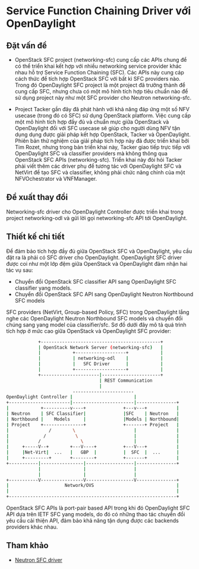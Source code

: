 # Service Function Chaining Driver với OpenDaylight

## Đặt vấn đề
- OpenStack SFC project (networking-sfc) cung cấp các APIs chung để có thể triển khai kết hợp với nhiều networking service provider khác nhau hỗ trợ Service Function Chaining (SFC). Các APIs này cung cáp cách thức để tích hợp OpenStack SFC với bất kì SFC providers nào. Trong đó OpenDaylight SFC project là một project đã trưởng thành để cung cấp SFC, nhưng chưa có một mô hình tích hợp tiêu chuẩn nào để sử dụng project này như một SFC provider cho Neutron networking-sfc.

- Project Tacker gần đây đã phát hành với khả năng đáp ứng một số NFV usecase (trong đó có SFC) sử dụng OpenStack platform. Việc cung cấp một mô hình tích hợp đầy đủ và chuẩn mực giữa OpenStack và OpenDaylight đối với SFC usecase sẽ giúp cho người dùng NFV tận dụng dụng được giải pháp kết hợp OpenStack, Tacker và OpenDaylight. Phiên bản thử nghiệm của giải pháp tích hợp này đã được triển khai bởi Tim Rozet, nhưng trong bản triển khai này, Tacker giao tiếp trực tiếp với OpenDaylight SFC và classifier providers mà không thông qua OpenStack SFC APIs (networking-sfc). Triển khai này đòi hỏi Tacker phải viết thêm các driver phụ để tương tác với OpenDaylight SFC và NetVirt để tạo SFC và classifier, không phải chức năng chính của một NFVOchestrator và VNFManager.

## Đề xuất thay đổi
Networking-sfc driver cho OpenDaylight Controller được triển khai trong project networking-odl và gửi lời gọi networking-sfc API tới OpenDaylight.

## Thiết kế chi tiết

Để đảm bảo tích hợp đầy đủ giữa OpenStack SFC và OpenDaylight, yêu cầu đặt ra là phải có SFC driver cho OpenDaylight. OpenDaylight SFC driver được coi như một lớp đệm giữa OpenStack và OpenDaylight đảm nhận hai tác vụ sau:
- Chuyển đổi OpenStack SFC classifier API sang OpenDaylight SFC classifier yang models.
- Chuyển đổi OpenStack SFC API sang OpenDaylight Neutron Northbound SFC models

SFC providers (NetVirt, Group-based Policy, SFC) trong OpenDaylight lắng nghe các OpenDaylight Neutron Northbound SFC models và chuyển đổi chúng sang yang model của classifier/sfc. Sơ đồ dưới đây mô tả quá trình tích hợp ở mức cao giữa OpenStack và OpenDaylight SFC provider:
```sh
            +---------------------------------------------+
            | OpenStack Network Server (networking-sfc)   |
            |            +-------------------+            |
            |            | networking-odl    |            |
            |            |   SFC Driver      |            |
            |            +-------------------+            |
            +----------------------|----------------------+
                                   | REST Communication
                                   |
                         -----------------------
OpenDaylight Controller |                       |
+-----------------------|-----------------------|---------------+
|            +----------v----+              +---v---+           |
| Neutron    | SFC Classifier|              |SFC    | Neutron   |
| Northbound |    Models     |              |Models | Northbound|
| Project    +---------------+              +-------+ Project   |
|               /        \                      |               |
|             /           \                     |               |
|           /               \                   |               |
|     +-----V--+        +---V----+          +---V---+           |
|     |Net-Virt|  ...   |   GBP  |          |  SFC  |  ...      |
|     +---------+       +--------+          +-------+           |
+-----------|----------------|------------------|---------------+
            |                |                  |
            |                |                  |
+-----------V----------------V------------------V---------------+
|                     Network/OVS                               |
|                                                               |
+---------------------------------------------------------------+
```

OpenStack SFC APIs là port-pair based API trong khi đó OpenDaylight SFC API dựa trên IETF SFC yang models, do đó có những thao tác chuyển đổi yêu cầu cải thiện API, đảm bảo khả năng tận dụng được các backends providers khác nhau.  

## Tham khảo
- [Neutron SFC driver](https://docs.openstack.org/developer/networking-odl/specs/sfc-driver.html)
